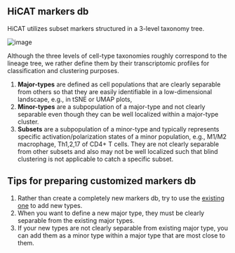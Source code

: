 ## HiCAT markers db

HiCAT utilizes subset markers structured in a 3-level taxonomy tree. 

![image](https://github.com/combio-dku/HiCAT/assets/82195405/57ff3362-95ab-48e0-ab5a-46733de61ff3)

Although the three levels of cell-type taxonomies roughly correspond to the lineage tree, 
we rather define them by their transcriptomic profiles for classification and clustering purposes. 

1. __Major-types__ are defined as cell populations that are clearly separable from others so that 
they are easily identifiable in a low-dimensional landscape, e.g., in tSNE or UMAP plots, 
2. __Minor-types__ are a subpopulation of a major-type and not clearly separable even though they can be well localized within a major-type cluster. 
3. __Subsets__ are a subpopulation of a minor-type and typically represents specific activation/polarization states of a minor population, e.g., M1/M2 macrophage, Th1,2,17 of CD4+ T cells. 
They are not clearly separable from other subsets and also may not be well localized such that blind clustering is not applicable to catch a specific subset. 

## Tips for preparing customized markers db

1. Rather than create a completely new markers db, try to use the [existing one](https://github.com/combio-dku/HiCAT/blob/main/cell_markers_rndsystems.tsv) to add new types.
2. When you want to define a new major type, they must be clearly separable from the existing major types.
3. If your new types are not clearly separable from existing major type, you can add them as a minor type within a major type that are most close to them. 


